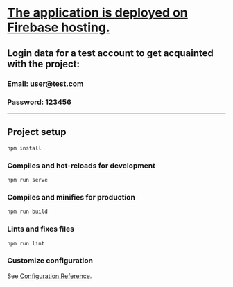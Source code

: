 # <a href="https://vuejs-online-banking.web.app">The application is deployed on Firebase hosting.</a>
## Login data for a test account to get acquainted with the project:
### Email: user@test.com
### Password: 123456

<hr>

## Project setup
```
npm install
```

### Compiles and hot-reloads for development
```
npm run serve
```

### Compiles and minifies for production
```
npm run build
```

### Lints and fixes files
```
npm run lint
```

### Customize configuration
See [Configuration Reference](https://cli.vuejs.org/config/).
